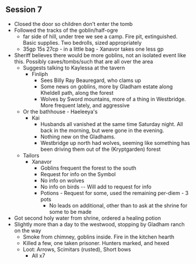 ## Session 7
* Closed the door so children don't enter the tomb
* Followed the tracks of the goblin/half-ogre
  * far side of hill, under tree we see a camp. Fire pit, extinguished. Basic supplies. Two bedrolls, sized appropriately
  * 35gp 15s 27cp - in a little bag - Xanavor takes one less gp
* Sheriff believes there would be more goblins, not an isolated event like this. Possibly caves/tombs/such that are all over the area
  * Suggests talking to Kaylessa at the tavern
    * Finliph
      * Sees Billy Ray Beauregard, who clams up
      * Some news on goblins, more by Gladham estate along Kheldell path, along the forest
      * Wolves by Sword mountains, more of a thing in Westbridge. More frequent lately, and aggressive
  * Or the bathhouse - Haeleeya's
    * Kai
      * Husbands all vanished at the same time Saturday night. All back in the morning, but were gone in the evening.
      * Nothing new on the Gladhams.
      * Westbridge up north had wolves, seeming like something has been driving them out of the (Kryptgarden) forest
  * Tailors
    * Xanavor
      * Goblins frequent the forest to the south
      * Request for info on the Symbol
      * No info on wolves
      * No info on birds -- Will add to request for info
      * Potions - Request for some, used the remaining per-diem - 3 pots
        * No leads on additional, other than to ask at the shrine for some to be made
* Got second holy water from shrine, ordered a healing potion
* Slightly more than a day to the westwood, stopping by Gladham ranch on the way
  * Smoke from chimney, goblins inside. Fire in the kitchen hearth
  * Killed a few, one taken prisoner. Hunters marked, and hexed
  * Loot: Arrows, Scimitars (rusted), Short bows
    * All x7
